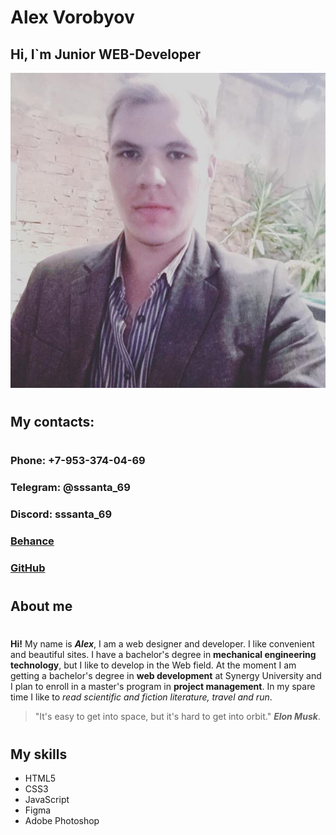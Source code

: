 # Alex Vorobyov
## Hi, I`m Junior WEB-Developer
![My photo](.\assets\my_photo.jpg)
#
## My contacts:
#
### Phone:  +7-953-374-04-69
### Telegram: @sssanta_69
### Discord: sssanta_69
### [Behance](https://www.behance.net/untersergeb810)
### [GitHub](https://github.com/sssanta69)
#
## About me
#
**Hi!** My name is **_Alex_**, I am a web designer and developer. 
I like convenient and beautiful sites. 
I have a bachelor's degree in __mechanical engineering technology__, but I like to develop in the Web field.
At the moment I am getting a bachelor's degree in **web development** at Synergy University and I plan to enroll in a master's program in **project management**.
In my spare time I like to _read scientific and fiction literature, travel and run_.
>"It's easy to get into space, but it's hard to get into orbit." **_Elon Musk_**.
#
## My skills
* HTML5
* CSS3
* JavaScript
* Figma
* Adobe Photoshop
#
##